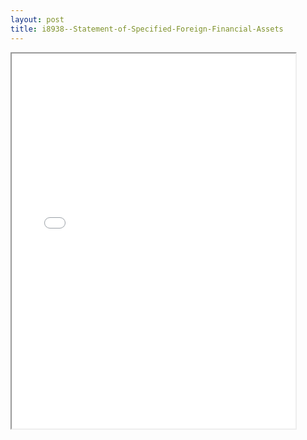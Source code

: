 ```yaml
---
layout: post
title: i8938--Statement-of-Specified-Foreign-Financial-Assets
---
```


<div class="pdf-container">
<iframe src="/ea//_pdf-2-md/i8938--Statement-of-Specified-Foreign-Financial-Assets.pdf" height="600" width="90%" allowFullScreen="true"></iframe>
</div>

